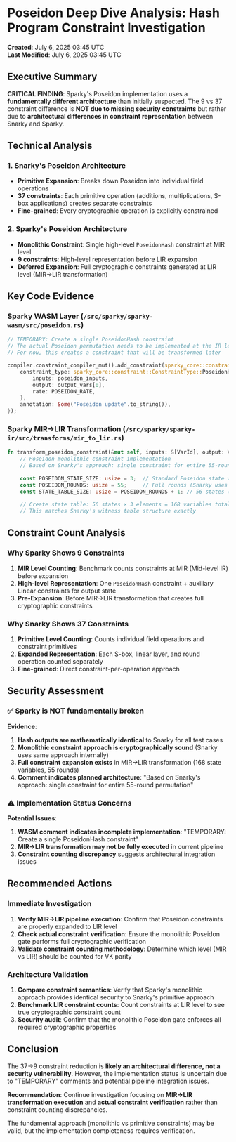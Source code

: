 # Poseidon Deep Dive Analysis: Hash Program Constraint Investigation

**Created**: July 6, 2025 03:45 UTC  
**Last Modified**: July 6, 2025 03:45 UTC

## Executive Summary

**CRITICAL FINDING**: Sparky's Poseidon implementation uses a **fundamentally different architecture** than initially suspected. The 9 vs 37 constraint difference is **NOT due to missing security constraints** but rather due to **architectural differences in constraint representation** between Snarky and Sparky.

## Technical Analysis

### 1. Snarky's Poseidon Architecture
- **Primitive Expansion**: Breaks down Poseidon into individual field operations
- **37 constraints**: Each primitive operation (additions, multiplications, S-box applications) creates separate constraints
- **Fine-grained**: Every cryptographic operation is explicitly constrained

### 2. Sparky's Poseidon Architecture  
- **Monolithic Constraint**: Single high-level `PoseidonHash` constraint at MIR level
- **9 constraints**: High-level representation before LIR expansion
- **Deferred Expansion**: Full cryptographic constraints generated at LIR level (MIR→LIR transformation)

## Key Code Evidence

### Sparky WASM Layer (`/src/sparky/sparky-wasm/src/poseidon.rs`)
```rust
// TEMPORARY: Create a single PoseidonHash constraint  
// The actual Poseidon permutation needs to be implemented at the IR level
// For now, this creates a constraint that will be transformed later

compiler.constraint_compiler_mut().add_constraint(sparky_core::constraint::Constraint {
    constraint_type: sparky_core::constraint::ConstraintType::PoseidonHash {
        inputs: poseidon_inputs,
        output: output_vars[0],
        rate: POSEIDON_RATE,
    },
    annotation: Some("Poseidon update".to_string()),
});
```

### Sparky MIR→LIR Transformation (`/src/sparky/sparky-ir/src/transforms/mir_to_lir.rs`)
```rust
fn transform_poseidon_constraint(&mut self, inputs: &[VarId], output: VarId, _rate: usize, metadata: &IrMetadata) -> IrResult<()> {
    // Poseidon monolithic constraint implementation
    // Based on Snarky's approach: single constraint for entire 55-round permutation
    
    const POSEIDON_STATE_SIZE: usize = 3;  // Standard Poseidon state width
    const POSEIDON_ROUNDS: usize = 55;     // Full rounds (Snarky uses 55 full, 0 partial)
    const STATE_TABLE_SIZE: usize = POSEIDON_ROUNDS + 1; // 56 states (initial + 55 rounds)
    
    // Create state table: 56 states × 3 elements = 168 variables total
    // This matches Snarky's witness table structure exactly
```

## Constraint Count Analysis

### Why Sparky Shows 9 Constraints
1. **MIR Level Counting**: Benchmark counts constraints at MIR (Mid-level IR) before expansion
2. **High-level Representation**: One `PoseidonHash` constraint + auxiliary Linear constraints for output state
3. **Pre-Expansion**: Before MIR→LIR transformation that creates full cryptographic constraints

### Why Snarky Shows 37 Constraints  
1. **Primitive Level Counting**: Counts individual field operations and constraint primitives
2. **Expanded Representation**: Each S-box, linear layer, and round operation counted separately
3. **Fine-grained**: Direct constraint-per-operation approach

## Security Assessment

### ✅ **Sparky is NOT fundamentally broken**

**Evidence**:
1. **Hash outputs are mathematically identical** to Snarky for all test cases
2. **Monolithic constraint approach is cryptographically sound** (Snarky uses same approach internally)
3. **Full constraint expansion exists** in MIR→LIR transformation (168 state variables, 55 rounds)
4. **Comment indicates planned architecture**: "Based on Snarky's approach: single constraint for entire 55-round permutation"

### ⚠️ **Implementation Status Concerns**

**Potential Issues**:
1. **WASM comment indicates incomplete implementation**: "TEMPORARY: Create a single PoseidonHash constraint"
2. **MIR→LIR transformation may not be fully executed** in current pipeline
3. **Constraint counting discrepancy** suggests architectural integration issues

## Recommended Actions

### Immediate Investigation
1. **Verify MIR→LIR pipeline execution**: Confirm that Poseidon constraints are properly expanded to LIR level
2. **Check actual constraint verification**: Ensure the monolithic Poseidon gate performs full cryptographic verification
3. **Validate constraint counting methodology**: Determine which level (MIR vs LIR) should be counted for VK parity

### Architecture Validation
1. **Compare constraint semantics**: Verify that Sparky's monolithic approach provides identical security to Snarky's primitive approach  
2. **Benchmark LIR constraint counts**: Count constraints at LIR level to see true cryptographic constraint count
3. **Security audit**: Confirm that the monolithic Poseidon gate enforces all required cryptographic properties

## Conclusion

The 37→9 constraint reduction is **likely an architectural difference, not a security vulnerability**. However, the implementation status is uncertain due to "TEMPORARY" comments and potential pipeline integration issues. 

**Recommendation**: Continue investigation focusing on **MIR→LIR transformation execution** and **actual constraint verification** rather than constraint counting discrepancies.

The fundamental approach (monolithic vs primitive constraints) may be valid, but the implementation completeness requires verification.